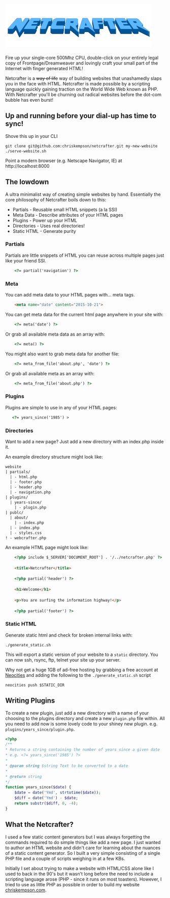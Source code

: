 # ![Netcrafter](netcrafter.gif)
Fire up your single-core 500Mhz CPU, double-click on your entirely legal copy of Frontpage/Dreamweaver and lovingly craft your small part of the Internet with finger generated HTML!

Netcrafter is a ~~way of life~~ way of building websites that unashamedly slaps you in the face with HTML. Netcrafter is made possible by a scripting language quickly gaining traction on the World Wide Web known as PHP. With Netcrafter you'll be churning out radical websites before the dot-com bubble has even burst!

## Up and running before your dial-up has time to sync!
Shove this up in your CLI

    git clone git@github.com:chriskempson/netcrafter.git my-new-website
    ./serve-website.sh

Point a modern browser (e.g. Netscape Navigator, IE) at http://localhost:8000

## The lowdown
A ultra minimalist way of creating simple websites by hand. Essentially the core philosophy of Netcrafter boils down to this:

- Partials - Reusable small HTML snippets (a la SSI)
- Meta Data - Describe attributes of your HTML pages
- Plugins - Power up your HTML
- Directories - Uses real directories!
- Static HTML - Generate purity

### Partials
Partials are little snippets of HTML you can reuse across multiple pages just like your friend SSI.

```html
    <?= partial('navigation') ?> 
```
### Meta
You can add meta data to your HTML pages with... meta tags.

```html
    <meta name="date" content="2015-10-21">
```

You can get meta data for the current html page anywhere in your site with:

```html
    <?= meta('date') ?>
```

Or grab all available meta data as an array with:

```html
    <?= meta() ?>
```

You might also want to grab meta data for another file:

```html
    <?= meta_from_file('about.php', 'date') ?>
```

Or grab all available meta as an array with:

```html
    <?= meta_from_file('about.php') ?>
```

### Plugins
Plugins are simple to use in any of your HTML pages:
```html
   <?= years_since('1985') >
```

### Directories
Want to add a new page? Just add a new directory with an index.php inside it.

An example directory structure might look like:

    website
    | partials/
      | - html.php
      | - footer.php
      | - header.php
      | - navigation.php
    | plugins/
      | years-since/
        | - plugin.php
    | publc/
      | about/
        | - index.php
      | - index.php
      | - styles.css
    ! - webcrafter.php

An example HTML page might look like:
```html
    <?php include $_SERVER['DOCUMENT_ROOT'] . '/../netcrafter.php' ?>

    <title>Netcrafter</title>
    
    <?php partial('header') ?>
    
    <h1>Welcome</h1>
    
    <p>You are surfing the information highway!</p>
    
    <?php partial('footer') ?>
```

### Static HTML
Generate static html and check for broken internal links with:

    ./generate_static.sh

This will export a static version of your website to a `static` directory. You can now ssh, rsync, ftp, telnet your site up your server.

Why not get a huge 1GB of ad-free hosting by grabbing a free account at [Neocities](https://neocities.org) and adding the following to the `./generate_static.sh` script

    neocities push $STATIC_DIR

## Writing Plugins
To create a new plugin, just add a new directory with a name of your choosing to the plugins directory and create a new `plugin.php` file within. All you need to add now is some lovely code to your shiney new plugin. e.g. `plugins/years_since/plugin.php`.

```php
<?php 
/**
* Returns a string containing the number of years since a given date
* e.g. <?= years_since('1985') ?>
*
* @param string $string Text to be converted to a date
*
* @return string 
*/
function years_since($date) {
    $date = date('Ymd', strtotime($date));
    $diff = date('Ymd') - $date;
    return substr($diff, 0, -4);
}
```

## What the Netcrafter?
I used a few static content generators but I was always forgetting the commands required to do simple things like add a new page. I just wanted to author an HTML website and didn't care for learning about the nuances of a static content generator. So I built a very simple consisting of a single PHP file and a couple of scripts weighing in at a few KBs.

Initially I set about trying to make a website with HTML/CSS alone like I used to back in the 90's but it wasn't long before the need to include a scripting language arose (PHP - since it runs on most toasters). However, I tried to use as little PHP as possible in order to build my website [chriskempson.com](http://chriskempson.com).
